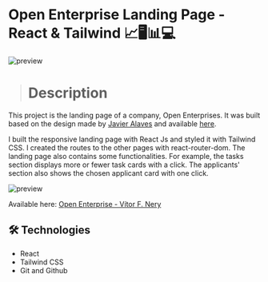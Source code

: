 # Open Enterprise Landing Page - React & Tailwind 📈🖥️📊💻

![preview](./.github/preview.gif)

> # Description 

This project is the landing page of a company, Open Enterprises. It was built based on the design made by [Javier Alaves](https://www.figma.com/@javi) and available [here](https://www.figma.com/community/file/839442424194047238).

I built the responsive landing page with React Js and styled it with Tailwind CSS. I created the routes to the other pages with react-router-dom. The landing page also contains some functionalities. For example, the tasks section displays more or fewer task cards with a click. The applicants' section also shows the chosen applicant card with one click. 


![preview](./.github/preview2.gif)

Available here: [Open Enterprise - Vítor F. Nery](https://open-enterprise-vitorfnery.netlify.app/)

## 🛠️ Technologies 

- React 
- Tailwind CSS
- Git and Github

